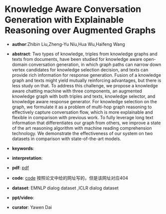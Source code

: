 # Knowledge Aware Conversation Generation with Explainable Reasoning over Augmented Graphs

- **author**:Zhibin Liu,Zheng-Yu Niu,Hua Wu,Haifeng Wang 

- **abstract**: Two types of knowledge, triples from knowledge graphs and texts from documents, have been studied for knowledge aware open-domain conversation generation, in which graph paths can narrow down vertex candidates for knowledge selection decision, and texts can provide rich information for response generation. Fusion of a knowledge graph and texts might yield mutually reinforcing advantages, but there is less study on that. To address this challenge, we propose a knowledge aware chatting machine with three components, an augmented knowledge graph with both triples and texts, knowledge selector, and knowledge aware response generator. For knowledge selection on the graph, we formulate it as a problem of multi-hop graph reasoning to effectively capture conversation flow, which is more explainable and flexible in comparison with previous work. To fully leverage long text information that differentiates our graph from others, we improve a state of the art reasoning algorithm with machine reading comprehension technology. We demonstrate the effectiveness of our system on two datasets in comparison with state-of-the-art models. 

- **keywords**:

- **interpretation**:

- **pdf**: [pdf](https://arxiv.org/pdf/1903.10245v4)

- **code**: [code](https://github.com/PaddlePaddle/models/tree/develop/PaddleNLP/Research/EMNLP2019-AKGCM)  按照论文中给的网址写的，但是该网址对应404

- **dataset**: EMNLP dialog dataset ,ICLR dialog dataset

- **ppt/video**:

- **curator**: Yawen Dai